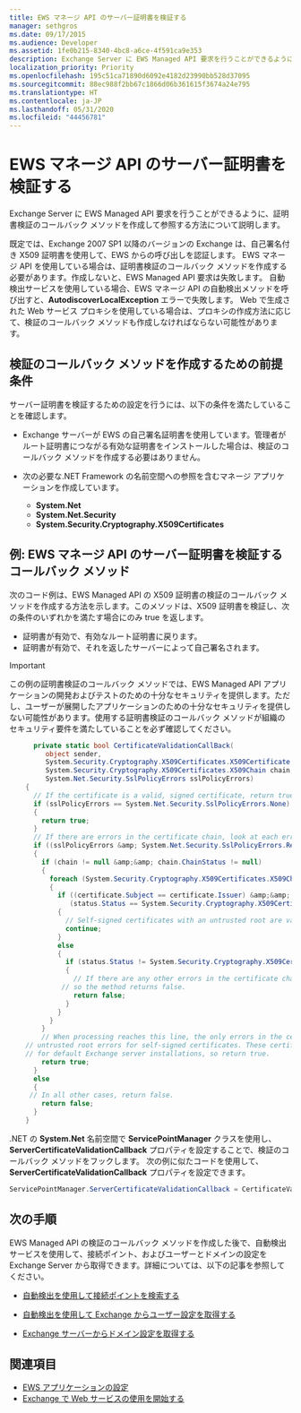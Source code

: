 ```yaml
---
title: EWS マネージ API のサーバー証明書を検証する
manager: sethgros
ms.date: 09/17/2015
ms.audience: Developer
ms.assetid: 1fe0b215-8340-4bc8-a6ce-4f591ca9e353
description: Exchange Server に EWS Managed API 要求を行うことができるように、証明書検証のコールバック メソッドを作成して参照する方法について説明します。
localization_priority: Priority
ms.openlocfilehash: 195c51ca71890d6092e4182d23990bb528d37095
ms.sourcegitcommit: 88ec988f2bb67c1866d06b361615f3674a24e795
ms.translationtype: HT
ms.contentlocale: ja-JP
ms.lasthandoff: 05/31/2020
ms.locfileid: "44456781"
---
```

# <a name="validate-a-server-certificate-for-the-ews-managed-api"></a>EWS マネージ API のサーバー証明書を検証する

Exchange Server に EWS Managed API 要求を行うことができるように、証明書検証のコールバック メソッドを作成して参照する方法について説明します。
  
既定では、Exchange 2007 SP1 以降のバージョンの Exchange は、自己署名付き X509 証明書を使用して、EWS からの呼び出しを認証します。 EWS マネージ API を使用している場合は、証明書検証のコールバック メソッドを作成する必要があります。作成しないと、EWS Managed API 要求は失敗します。 自動検出サービスを使用している場合、EWS マネージ API の自動検出メソッドを呼び出すと、**AutodiscoverLocalException** エラーで失敗します。 Web で生成された Web サービス プロキシを使用している場合は、プロキシの作成方法に応じて、検証のコールバック メソッドも作成しなければならない可能性があります。 
  
## <a name="prerequisites-for-creating-a-validation-callback-method"></a>検証のコールバック メソッドを作成するための前提条件
<a name="bk_prereq"> </a>

サーバー証明書を検証するための設定を行うには、以下の条件を満たしていることを確認します。 
  
- Exchange サーバーが EWS の自己署名証明書を使用しています。管理者がルート証明書につながる有効な証明書をインストールした場合は、検証のコールバック メソッドを作成する必要はありません。  
    
- 次の必要な.NET Framework の名前空間への参照を含むマネージ アプリケーションを作成しています。 
    
  - **System.Net**
  - **System.Net.Security**  
  - **System.Security.Cryptography.X509Certificates**
    
## <a name="example-callback-method-to-validate-a-server-certificate-for-the-ews-managed-api"></a>例: EWS マネージ API のサーバー証明書を検証するコールバック メソッド
<a name="bk_example"> </a>

次のコード例は、EWS Managed API の X509 証明書の検証のコールバック メソッドを作成する方法を示します。このメソッドは、X509 証明書を検証し、次の条件のいずれかを満たす場合にのみ true を返します。  
  
- 証明書が有効で、有効なルート証明書に戻ります。    
- 証明書が有効で、それを返したサーバーによって自己署名されます。 
    
> [!IMPORTANT]
> この例の証明書検証のコールバック メソッドでは、EWS Managed API アプリケーションの開発およびテストのための十分なセキュリティを提供します。ただし、ユーザーが展開したアプリケーションのための十分なセキュリティを提供しない可能性があります。使用する証明書検証のコールバック メソッドが組織のセキュリティ要件を満たしていることを必ず確認してください。 
  
```cs
      private static bool CertificateValidationCallBack(
         object sender,
         System.Security.Cryptography.X509Certificates.X509Certificate certificate,
         System.Security.Cryptography.X509Certificates.X509Chain chain,
         System.Net.Security.SslPolicyErrors sslPolicyErrors)
    {
      // If the certificate is a valid, signed certificate, return true.
      if (sslPolicyErrors == System.Net.Security.SslPolicyErrors.None)
      {
        return true;
      }
      // If there are errors in the certificate chain, look at each error to determine the cause.
      if ((sslPolicyErrors &amp; System.Net.Security.SslPolicyErrors.RemoteCertificateChainErrors) != 0)
      {
        if (chain != null &amp;&amp; chain.ChainStatus != null)
        {
          foreach (System.Security.Cryptography.X509Certificates.X509ChainStatus status in chain.ChainStatus)
          {
            if ((certificate.Subject == certificate.Issuer) &amp;&amp;
               (status.Status == System.Security.Cryptography.X509Certificates.X509ChainStatusFlags.UntrustedRoot))
            {
              // Self-signed certificates with an untrusted root are valid. 
              continue;
            }
            else
            {
              if (status.Status != System.Security.Cryptography.X509Certificates.X509ChainStatusFlags.NoError)
              {
                // If there are any other errors in the certificate chain, the certificate is invalid,
             // so the method returns false.
                return false;
              }
            }
          }
        }
        // When processing reaches this line, the only errors in the certificate chain are 
    // untrusted root errors for self-signed certificates. These certificates are valid
    // for default Exchange server installations, so return true.
        return true;
      }
      else
      {
     // In all other cases, return false.
        return false;
      }
    }

```

.NET の **System.Net** 名前空間で **ServicePointManager** クラスを使用し、**ServerCertificateValidationCallback** プロパティを設定することで、検証のコールバック メソッドをフックします。 次の例に似たコードを使用して、**ServerCertificateValidationCallback** プロパティを設定できます。 
  
```cs
ServicePointManager.ServerCertificateValidationCallback = CertificateValidationCallBack;

```

## <a name="next-steps"></a>次の手順
<a name="bk_example"> </a>

EWS Managed API の検証のコールバック メソッドを作成した後で、自動検出サービスを使用して、接続ポイント、およびユーザーとドメインの設定を Exchange Server から取得できます。詳細については、以下の記事を参照してください。
  
- [自動検出を使用して接続ポイントを検索する](how-to-use-autodiscover-to-find-connection-points.md)
    
- [自動検出を使用して Exchange からユーザー設定を取得する](how-to-get-user-settings-from-exchange-by-using-autodiscover.md)
    
- [Exchange サーバーからドメイン設定を取得する](how-to-get-domain-settings-from-an-exchange-server.md)
    
## <a name="see-also"></a>関連項目

- [EWS アプリケーションの設定](setting-up-your-ews-application.md)  
- [Exchange で Web サービスの使用を開始する](start-using-web-services-in-exchange.md)
    

